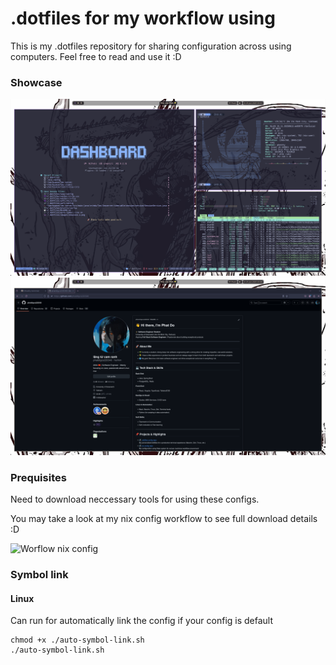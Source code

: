 # .dotfiles for my workflow using
This is my .dotfiles repository for sharing configuration across using computers. Feel free to read and use it :D

### Showcase 
![Showcase Image 1](./images/showcase-4.png)
![Showcase Image 2](./images/showcase-5.png)
### Prequisites 
Need to download neccessary tools for using these configs.

You may take a look at my nix config workflow to see full download details :D

![Worflow nix config](https://github.com/phatdtgcs220340/nix-config/tree/main/modules/working/workflow)
### Symbol link 
#### Linux  

Can run for automatically link the config if your config is default

```
chmod +x ./auto-symbol-link.sh
./auto-symbol-link.sh
```

